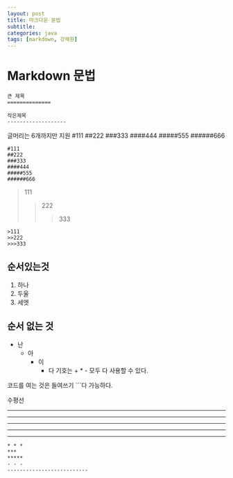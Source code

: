 ```yaml
---
layout: post
title: 마크다운 문법
subtitle: 
categories: java
tags: [markdown, 강채원]
---
```

Markdown 문법
===============
```
큰 제목
==============
```
```
작은제목
-------------------
```
글머리는 6개까지만 지원
#111
##222
###333
####444
#####555
######666
```
#111
##222
###333
####444
#####555
######666
```
>111
>>222
>>>333
```
>111
>>222
>>>333
```
순서있는것
----------------
1. 하나  
2. 두울  
3. 세엣  

순서 없는 것
----------------
+ 난 
    + 아
        - 이
            * 다
기호는 + * - 모두 다 사용할 수 있다.

코드를 여는 것은 들여쓰기 ```다 가능하다.

수평선
* * *
***
*****
- - -
--------------------------
```
* * *
***
*****
- - -
--------------------------
```